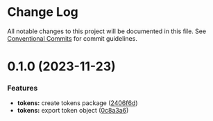 # Change Log

All notable changes to this project will be documented in this file.
See [Conventional Commits](https://conventionalcommits.org) for commit guidelines.

# 0.1.0 (2023-11-23)

### Features

- **tokens:** create tokens package ([2406f6d](https://github.com/vtex/admin-ui/commit/2406f6deb450f03eaf9c96b4664d224269ee98de))
- **tokens:** export token object ([0c8a3a6](https://github.com/vtex/admin-ui/commit/0c8a3a64ce887e79cb8ec8c31d8f0caeb946e7e4))
